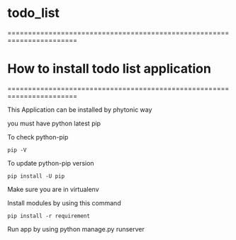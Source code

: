 # todo_list
=======================================================================

# How to install todo list application
=======================================================================

This Application can be installed by phytonic way

you must have python latest pip 

To check python-pip
```
pip -V
```

To update python-pip version
```
pip install -U pip

```

Make sure you are in virtualenv

Install modules by using this command

```
pip install -r requirement
```
Run app by using python manage.py runserver